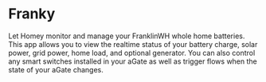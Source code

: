 # Franky

Let Homey monitor and manage your FranklinWH whole home batteries.
This app allows you to view the realtime status of your battery charge,
solar power, grid power, home load, and optional generator.
You can also control any smart switches installed in your aGate as well
as trigger flows when the state of your aGate changes.
